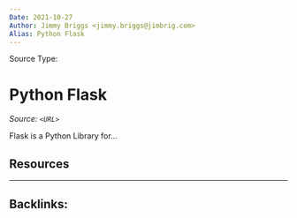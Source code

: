 ```yaml
---
Date: 2021-10-27
Author: Jimmy Briggs <jimmy.briggs@jimbrig.com>
Alias: Python Flask
---
```


Source Type:

# Python Flask

*Source: `<URL>`*

Flask is a Python Library for...

## Resources



***

Backlinks:
-	